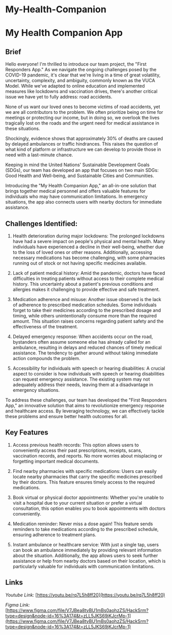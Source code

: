 # My-Health-Companion
# My Health Companion App
## Brief
Hello everyone! I'm thrilled to introduce our team project, the "First Responders App." As we navigate the ongoing challenges posed by the COVID-19 pandemic, it's clear that we're living in a time of great volatility, uncertainty, complexity, and ambiguity, commonly known as the VUCA Model. While we've adapted to online education and implemented measures like lockdowns and vaccination drives, there's another critical issue we have yet to fully address: road accidents.

None of us want our loved ones to become victims of road accidents, yet we are all contributors to the problem. We often prioritize being on time for meetings or protecting our income, but in doing so, we overlook the lives tragically lost on the roads and the urgent need for medical assistance in these situations.

Shockingly, evidence shows that approximately 30% of deaths are caused by delayed ambulances or traffic hindrances. This raises the question of what kind of platform or infrastructure we can develop to provide those in need with a last-minute chance.

Keeping in mind the United Nations' Sustainable Development Goals (SDGs), our team has developed an app that focuses on two main SDGs: Good Health and Well-being, and Sustainable Cities and Communities.

Introducing the "My Health Companion App," an all-in-one solution that brings together medical personnel and offers valuable features for individuals who may have communication limitations. In emergency situations, the app also connects users with nearby doctors for immediate assistance.

## Challenges Identified:

1. Health deterioration during major lockdowns:
   The prolonged lockdowns have had a severe impact on people's physical and mental health. Many individuals have experienced a decline in their well-being, whether due to the loss of loved ones or other reasons. Additionally, accessing necessary medications has become challenging, with some pharmacies running out of stock or not having specific medicines available.

2. Lack of patient medical history:
   Amid the pandemic, doctors have faced difficulties in treating patients without access to their complete medical history. This uncertainty about a patient's previous conditions and allergies makes it challenging to provide effective and safe treatment.

3. Medication adherence and misuse:
   Another issue observed is the lack of adherence to prescribed medication schedules. Some individuals forget to take their medicines according to the prescribed dosage and timing, while others unintentionally consume more than the required amount. This situation raises concerns regarding patient safety and the effectiveness of the treatment.

4. Delayed emergency response:
   When accidents occur on the road, bystanders often assume someone else has already called for an ambulance, resulting in delays and reduced chances of timely medical assistance. The tendency to gather around without taking immediate action compounds the problem.

5. Accessibility for individuals with speech or hearing disabilities:
   A crucial aspect to consider is how individuals with speech or hearing disabilities can request emergency assistance. The existing system may not adequately address their needs, leaving them at a disadvantage in emergency situations.

To address these challenges, our team has developed the "First Responders App," an innovative solution that aims to revolutionize emergency response and healthcare access. By leveraging technology, we can effectively tackle these problems and ensure better health outcomes for all.


## Key Features 

1. Access previous health records:
This option allows users to conveniently access their past prescriptions, receipts, scans, vaccination records, and reports. No more worries about misplacing or forgetting important medical documents.

2. Find nearby pharmacies with specific medications:
   Users can easily locate nearby pharmacies that carry the specific medicines prescribed by their doctors. This feature ensures timely access to the required medications.

3. Book virtual or physical doctor appointments:
   Whether you're unable to visit a hospital due to your current situation or prefer a virtual consultation, this option enables you to book appointments with doctors conveniently.

4. Medication reminder:
   Never miss a dose again! This feature sends reminders to take medications according to the prescribed schedule, ensuring adherence to treatment plans.

5. Instant ambulance or healthcare service:
   With just a single tap, users can book an ambulance immediately by providing relevant information about the situation. Additionally, the app allows users to seek further assistance or help from nearby doctors based on their location, which is particularly valuable for individuals with communication limitations.

## Links 
*Youtube Link:* [https://youtu.be/rq7L5h8ff20](https://youtu.be/rq7L5h8ff20)

*Figma Link:* [https://www.figma.com/file/V7JBea8tvBU1mBs0aohzZS/HackSrm?type=design&node-id=16%3A174&t=zLL5JKS69jKJcrMp-1](https://www.figma.com/file/V7JBea8tvBU1mBs0aohzZS/HackSrm?type=design&node-id=16%3A174&t=zLL5JKS69jKJcrMp-1)
